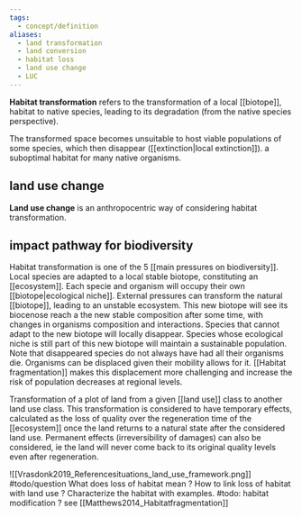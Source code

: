 ```yaml
---
tags:
  - concept/definition
aliases:
  - land transformation
  - land conversion
  - habitat loss
  - land use change
  - LUC
---
```

**Habitat transformation** refers to the transformation of a local [[biotope]], habitat to native species, leading to its degradation (from the native species perspective). 

The transformed space becomes unsuitable to host viable populations of some species, which then disappear ([[extinction|local extinction]]). a suboptimal habitat for many native organisms.
## land use change
**Land use change** is an anthropocentric way of considering habitat transformation.
## impact pathway for biodiversity
Habitat transformation is one of the 5 [[main pressures on biodiversity]].
Local species are adapted to a local stable biotope, constituting an [[ecosystem]]. Each specie and organism will occupy their own [[biotope|ecological niche]]. External pressures can transform the natural [[biotope]], leading to an unstable ecosystem. This new biotope will see its biocenose reach a the new stable composition after some time, with changes in organisms composition and interactions. Species that cannot adapt to the new biotope will locally disappear. Species whose ecological niche is still part of this new biotope will maintain a sustainable population. 
Note that disappeared species do not always have had all their organisms die. Organisms can be displaced given their mobility allows for it. [[Habitat fragmentation]] makes this displacement more challenging and increase the risk of population decreases at regional levels.

Transformation of a plot of land from a given [[land use]] class to another land use class. This transformation is considered to have temporary effects, calculated as the loss of quality over the regeneration time of the [[ecosystem]] once the land returns to a natural state after the considered land use. Permanent effects (irreversibility of damages) can also be considered, ie the land will never come back to its original quality levels even after regeneration.

![[Vrasdonk2019_Referencesituations_land_use_framework.png]]
#todo/question What does loss of habitat mean ? How to link loss of habitat with land use ? Characterize the habitat with examples.
#todo: habitat modification ? see [[Matthews2014_Habitatfragmentation]]